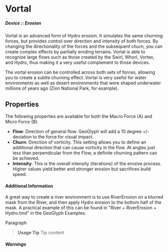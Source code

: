 # Vortal
##### Device :: Erosion

Vortal is an advanced form of Hydro erosion. It simulates the same churning forces, but provides control over direction and intensity of both forces. By changing the directionality of the forces and the subsequent churn, you can create complex effects by partially eroding terrains. Vortal is able to recognize large flows such as those created by the Swirl, Whorl, Vortex, and Hydro, thus making it a very useful complement to those devices.

The vortal erosion can be controlled across both sets of forces, allowing you to create a subtle churning effect. Vortal is very useful for water environments as well as desert environments that were shaped underwater millions of years ago (Zion National Park, for example).

## Properties

The following properties are available for both the Macro Force (A) and Micro Force (B).

- **Flow**: Direction of general flow. GeoGlyph will add a 10 degree +/- deviation to the force for visual impact.
- **Churn**: Direction of vorticity. This setting allows you to define an additional direction that can cause vorticity in the flow. At angles just less than perpendicular from the Flow, a definite churning pattern can be achieved.
- **Intensity**: This is the overall intensity (iterations) of the erosive process. Higher values yield better and stronger erosion but sacrifices build speed.

#### Additional Information
A great way to create a river environment is to use RiverErosion on a blurred mask from the River, and then apply Hydro erosion to the bottom half of the mask. A practical example of this can be found in "River + RiverErosion + Hydro.tmd" in the GeoGlyph Examples.

Paragraph
> **Usage Tip**
> Tip content

##### Warnings